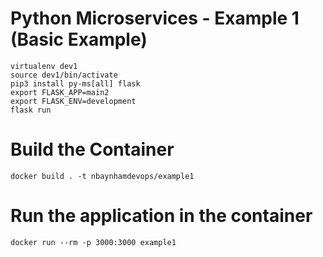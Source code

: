 # Python Microservices - Example 1 (Basic Example)

```
virtualenv dev1
source dev1/bin/activate
pip3 install py-ms[all] flask
export FLASK_APP=main2
export FLASK_ENV=development
flask run
```

# Build the Container

```
docker build . -t nbaynhamdevops/example1
```
# Run the application in the container
```
docker run --rm -p 3000:3000 example1
```
